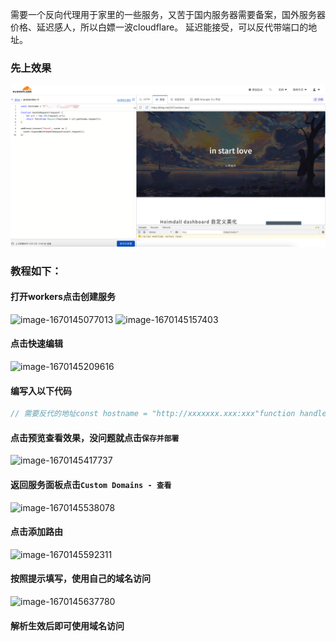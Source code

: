 需要一个反向代理用于家里的一些服务，又苦于国内服务器需要备案，国外服务器价格、延迟感人，所以白嫖一波cloudflare。
延迟能接受，可以反代带端口的地址。

### 先上效果

![image-1670144941914](./image-1670144941914.png)

### 教程如下：

#### 打开workers点击创建服务

![image-1670145077013](https://blog.instartlove.com/upload/2022/12/image-1670145077013.png)
![image-1670145157403](https://blog.instartlove.com/upload/2022/12/image-1670145157403.png)

#### 点击快速编辑

![image-1670145209616](https://blog.instartlove.com/upload/2022/12/image-1670145209616.png)

#### 编写入以下代码

```js
// 需要反代的地址const hostname = "http://xxxxxxx.xxx:xxx"function handleRequest(request) {    let url = new URL(request.url);    return fetch(new Request(hostname + url.pathname,request));}addEventListener("fetch", event => {  event.respondWith(handleRequest(event.request));})
```

#### 点击预览查看效果，没问题就点击`保存并部署`

![image-1670145417737](https://blog.instartlove.com/upload/2022/12/image-1670145417737.png)

#### 返回服务面板点击`Custom Domains - 查看`

![image-1670145538078](https://blog.instartlove.com/upload/2022/12/image-1670145538078.png)

#### 点击添加路由

![image-1670145592311](https://blog.instartlove.com/upload/2022/12/image-1670145592311.png)

#### 按照提示填写，使用自己的域名访问

![image-1670145637780](https://blog.instartlove.com/upload/2022/12/image-1670145637780.png)

#### 解析生效后即可使用域名访问
